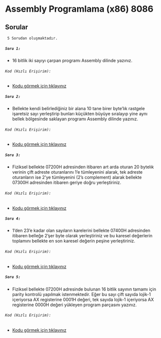 # Assembly Programlama (x86) 8086
## Sorular
` 5 Sorudan oluşmaktadır.`

##### `Soru 1:`
- 16 bitlik iki sayıyı çarpan programı Assembly dilinde yazınız.

###### `Kod (Hızlı Erişirim):`
- [Kodu görmek için tıklayınız](https://github.com/kaansertel/Assembly-Programming-8086-x86-/blob/main/Assembly/Soru1.asm)


##### `Soru 2:`
- Bellekte kendi belirlediğiniz bir alana 10 tane birer byte’lık rastgele işaretsiz sayı yerleştirip bunları küçükten büyüye sıralayıp yine aynı bellek bölgesinde saklayan programı Assembly dilinde yazınız.  

###### `Kod (Hızlı Erişirim):`
- [Kodu görmek için tıklayınız](https://github.com/kaansertel/Assembly-Programming-8086-x86-/blob/main/Assembly/Soru2.asm)



##### `Soru 3:`
- Fiziksel bellekte 07200H adresinden itibaren art arda oturan 20 bytelık verinin çift adreste oturanlarını 1’e tümleyenini alarak, 
tek adreste oturanların ise 2’ye tümleyenini (2’s complement) alarak bellekte 07300H adresinden itibaren geriye doğru yerleştiriniz.
###### `Kod (Hızlı Erişirim):`
- [Kodu görmek için tıklayınız](https://github.com/kaansertel/Assembly-Programming-8086-x86-/blob/main/Assembly/Soru3.asm)



##### `Soru 4:`
- 1’den 23’e kadar olan sayıların karelerini bellekte 07400H adresinden itibaren belleğe 2’şer byte olarak yerleştiriniz
 ve bu karesel değerlerin toplamını bellekte en son karesel değerin peşine yerleştiriniz.
###### `Kod (Hızlı Erişirim):`
- [Kodu görmek için tıklayınız](https://github.com/kaansertel/Assembly-Programming-8086-x86-/blob/main/Assembly/Soru4.asm)


##### `Soru 5:`
- Fiziksel bellekte 07200H adresinde bulunan 16 bitlik sayının tamamı için parity kontrolü yapılmak istenmektedir. 
Eğer bu sayı çift sayıda lojik-1 içeriyorsa AX registerine 0001H değeri, tek sayıda  lojik-1 içeriyorsa AX registerine 0000H değeri yükleyen program parçasını yazınız.
###### `Kod (Hızlı Erişirim):`
- [Kodu görmek için tıklayınız](https://github.com/kaansertel/Assembly-Programming-8086-x86-/blob/main/Assembly/Soru5.asm)









